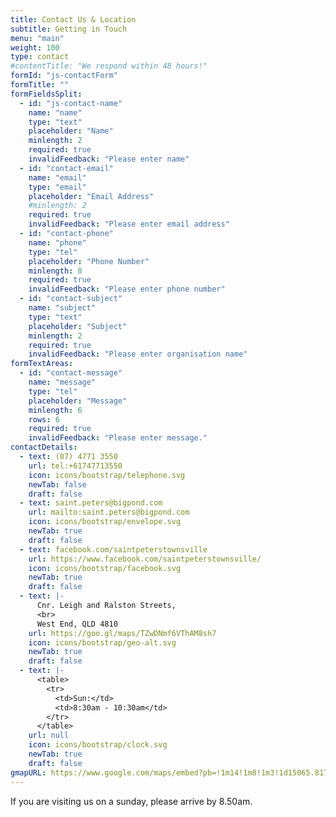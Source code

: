 ```yaml
---
title: Contact Us & Location
subtitle: Getting in Touch
menu: "main"
weight: 100
type: contact
#contentTitle: "We respond within 48 hours!"
formId: "js-contactForm"
formTitle: ""
formFieldsSplit:
  - id: "js-contact-name"
    name: "name"
    type: "text"
    placeholder: "Name"
    minlength: 2
    required: true
    invalidFeedback: "Please enter name"
  - id: "contact-email"
    name: "email"
    type: "email"
    placeholder: "Email Address"
    #minlength: 2
    required: true
    invalidFeedback: "Please enter email address"
  - id: "contact-phone"
    name: "phone"
    type: "tel"
    placeholder: "Phone Number"
    minlength: 8
    required: true
    invalidFeedback: "Please enter phone number"
  - id: "contact-subject"
    name: "subject"
    type: "text"
    placeholder: "Subject"
    minlength: 2
    required: true
    invalidFeedback: "Please enter organisation name"
formTextAreas:
  - id: "contact-message"
    name: "message"
    type: "tel"
    placeholder: "Message"
    minlength: 6
    rows: 6
    required: true
    invalidFeedback: "Please enter message."
contactDetails:
  - text: (07) 4771 3550
    url: tel:+61747713550
    icon: icons/bootstrap/telephone.svg
    newTab: false
    draft: false
  - text: saint.peters@bigpond.com
    url: mailto:saint.peters@bigpond.com
    icon: icons/bootstrap/envelope.svg
    newTab: true
    draft: false
  - text: facebook.com/saintpeterstownsville
    url: https://www.facebook.com/saintpeterstownsville/
    icon: icons/bootstrap/facebook.svg
    newTab: true
    draft: false
  - text: |-
      Cnr. Leigh and Ralston Streets,
      <br>
      West End, QLD 4810
    url: https://goo.gl/maps/TZwDNmf6VThAM8sh7
    icon: icons/bootstrap/geo-alt.svg
    newTab: true
    draft: false
  - text: |-
      <table>
        <tr>
          <td>Sun:</td>
          <td>8:30am - 10:30am</td>
        </tr>
      </table>
    url: null
    icon: icons/bootstrap/clock.svg
    newTab: true
    draft: false
gmapURL: https://www.google.com/maps/embed?pb=!1m14!1m8!1m3!1d15065.817415688942!2d146.7924884!3d-19.2625979!3m2!1i1024!2i768!4f13.1!3m3!1m2!1s0x0%3A0xa7c1f61a390cd12d!2sSaint%20Peter&#39;s%20Anglican%20Church!5e0!3m2!1sen!2sau!4v1622636135779!5m2!1sen!2sau
---
```

If you are visiting us on a sunday, please arrive by 8.50am. 